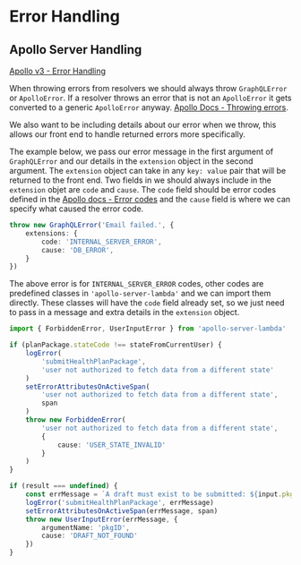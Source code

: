 # Error Handling

## Apollo Server Handling
[Apollo v3 - Error Handling](https://www.apollographql.com/docs/apollo-server/v3/data/errors)

When throwing errors from resolvers we should always throw `GraphQLError` or `ApolloError`. If a resolver throws an error that is not an `ApolloError` it gets converted to a generic `ApolloError` anyway. [Apollo Docs - Throwing errors](https://www.apollographql.com/docs/apollo-server/v3/data/errors#throwing-errors).

We also want to be including details about our error when we throw, this allows our front end to handle returned errors more specifically. 

The example below, we pass our error message in the first argument of `GraphQLError` and our details in the `extension` object in the second argument. The `extension` object can take in any `key: value` pair that will be returned to the front end. Two fields in we should always include in the `extension` objet are `code` and `cause`. The `code` field should be error codes defined in the [Apollo docs - Error codes](https://www.apollographql.com/docs/apollo-server/v3/data/errors#error-codes) and the `cause` field is where we can specify what caused the error code.

```typescript
throw new GraphQLError('Email failed.', {
    extensions: {
        code: 'INTERNAL_SERVER_ERROR',
        cause: 'DB_ERROR',
    }
})
```

The above error is for `INTERNAL_SERVER_ERROR` codes, other codes are predefined classes in `'apollo-server-lambda'` and we can import them directly. These classes will have the `code` field already set, so we just need to pass in a message and extra details in the `extension` object.

```typescript
import { ForbiddenError, UserInputError } from 'apollo-server-lambda'

if (planPackage.stateCode !== stateFromCurrentUser) {
    logError(
        'submitHealthPlanPackage',
        'user not authorized to fetch data from a different state'
    )
    setErrorAttributesOnActiveSpan(
        'user not authorized to fetch data from a different state',
        span
    )
    throw new ForbiddenError(
        'user not authorized to fetch data from a different state',
        {
            cause: 'USER_STATE_INVALID'
        }
    )
}

if (result === undefined) {
    const errMessage = `A draft must exist to be submitted: ${input.pkgID}`
    logError('submitHealthPlanPackage', errMessage)
    setErrorAttributesOnActiveSpan(errMessage, span)
    throw new UserInputError(errMessage, {
        argumentName: 'pkgID',
        cause: 'DRAFT_NOT_FOUND'
    })
}

```
